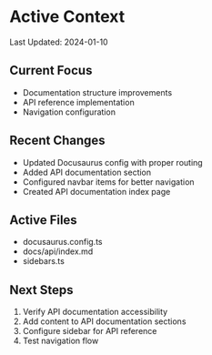 # Active Context
Last Updated: 2024-01-10

## Current Focus
- Documentation structure improvements
- API reference implementation
- Navigation configuration

## Recent Changes
- Updated Docusaurus config with proper routing
- Added API documentation section
- Configured navbar items for better navigation
- Created API documentation index page

## Active Files
- docusaurus.config.ts
- docs/api/index.md
- sidebars.ts

## Next Steps
1. Verify API documentation accessibility
2. Add content to API documentation sections
3. Configure sidebar for API reference
4. Test navigation flow
